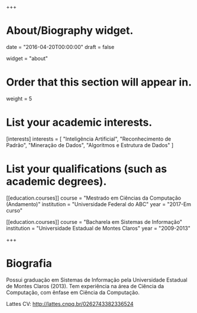 +++
# About/Biography widget.

date = "2016-04-20T00:00:00"
draft = false

widget = "about"

# Order that this section will appear in.
weight = 5

# List your academic interests.
[interests]
  interests = [
    "Inteligência Artificial",
    "Reconhecimento de Padrão",
    "Mineração de Dados",
    "Algoritmos e Estrutura de Dados"
  ]

# List your qualifications (such as academic degrees).

[[education.courses]]
  course = "Mestrado em Ciências da Computação (Andamento)"
  institution = "Universidade Federal do ABC"
  year = "2017-Em curso"

[[education.courses]]
  course = "Bacharela em Sistemas de Informação"
  institution = "Universidade Estadual de Montes Claros"
  year = "2009-2013"

+++

# Biografia

Possui graduação em Sistemas de Informação pela Universidade Estadual de Montes Claros (2013). Tem experiência na área de Ciência da Computação, com ênfase em Ciência da Computação.

Lattes CV: http://lattes.cnpq.br/0262743382336524
